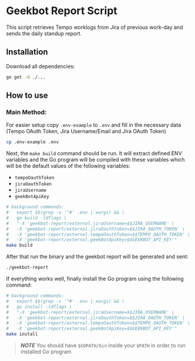 # Geekbot Report Script

This script retrieves Tempo worklogs from Jira of previous work-day and sends the daily standup report. 

## Installation

Download all dependencies:
```bash
go get -d ./...
```

## How to use

### Main Method:

For easier setup copy `.env-example` to `.env` and fill in the necessary data (Tempo OAuth Token, Jira Username/Email and Jira OAuth Token)
```bash
cp .env-example .env
```

Next, the `make build` command should be run. It will extract defined ENV variables and
the Go program will be compiled with these variables which will be the default values of the following variables:
- `tempoOauthToken`
- `jiraOauthToken`
- `jiraUsername`
- `geekBotApiKey`


```bash
# background commands:
#	export $$(grep -v '^#' .env | xargs) && \
# 	go build -ldflags \
# 	"-X 'geekbot-report/external.jiraUsername=$$JIRA_USERNAME' \
# 	-X 'geekbot-report/external.jiraOauthToken=$$JIRA_OAUTH_TOKEN' \
# 	-X 'geekbot-report/external.tempoOauthToken=$$TEMPO_OAUTH_TOKEN' \
# 	-X 'geekbot-report/external.geekBotApiKey=$$GEEKBOT_API_KEY'"
make build
```

After that run the binary and the geekbot report will be generated and sent:
```bash
./geekbot-report
```

If everything works well, finally install the Go program using the following command:
```bash
# background commands:
#	export $$(grep -v '^#' .env | xargs) && \
# 	go install -ldflags \
# 	"-X 'geekbot-report/external.jiraUsername=$$JIRA_USERNAME' \
# 	-X 'geekbot-report/external.jiraOauthToken=$$JIRA_OAUTH_TOKEN' \
# 	-X 'geekbot-report/external.tempoOauthToken=$$TEMPO_OAUTH_TOKEN' \
# 	-X 'geekbot-report/external.geekBotApiKey=$$GEEKBOT_API_KEY'"
make install
```
> **_NOTE_** You should have `$GOPATH/bin` inside your `$PATH` in order to run installed Go program